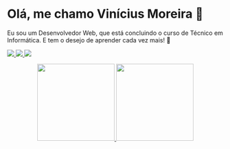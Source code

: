 # Olá, me chamo Vinícius Moreira 👋

Eu sou um Desenvolvedor Web, que está concluindo o curso de Técnico em Informática. E tem o desejo de aprender cada vez mais! 🚀

<p>
    <a href="mailto:vinicius.vsm777@gmail.com">
        <img src="https://img.shields.io/badge/gmail-%23D14836.svg?&style=for-the-badge&logo=gmail&logoColor=white" />
    </a>
    <a href="https://www.linkedin.com/in/vinicius-moreira77/">
        <img src="https://img.shields.io/badge/linkedin-%230077B5.svg?&style=for-the-badge&logo=linkedin&logoColor=white" />
    </a>
    <a href="https://www.instagram.com/viniciusm.moreira7/">
        <img src="https://img.shields.io/badge/instagram-%236C5CE7.svg?&style=for-the-badge&logo=instagram&logoColor=white" />
    </a>
</p>

<p align="center">
  <a href="https://github.com/vinicius7m">
    <img height="180em" src="https://github-readme-stats-eight-theta.vercel.app/api?username=vinicius7m&show_icons=true&theme=algolia&count_private=true"/>
    <img height="180em" src="https://github-readme-stats-eight-theta.vercel.app/api/top-langs/?username=vinicius7m&layout=compact&theme=algolia&langs_count=8"/>
  </a>
</p>

<!--
**vinicius7m/vinicius7m** is a ✨ _special_ ✨ repository because its `README.md` (this file) appears on your GitHub profile.

Here are some ideas to get you started:

- 🔭 I’m currently working on ...
- 🌱 I’m currently learning ...
- 👯 I’m looking to collaborate on ...
- 🤔 I’m looking for help with ...
- 💬 Ask me about ...
- 📫 How to reach me: ...
- 😄 Pronouns: ...
- ⚡ Fun fact: ...
-->
